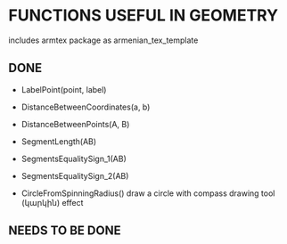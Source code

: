 # FUNCTIONS USEFUL IN GEOMETRY
includes armtex package as armenian_tex_template

## DONE

- LabelPoint(point, label)

- DistanceBetweenCoordinates(a, b)

- DistanceBetweenPoints(A, B)

- SegmentLength(AB)
- SegmentsEqualitySign_1(AB)
- SegmentsEqualitySign_2(AB)

- CircleFromSpinningRadius()
    draw a circle with compass drawing tool (կարկին) effect

## NEEDS TO BE DONE

